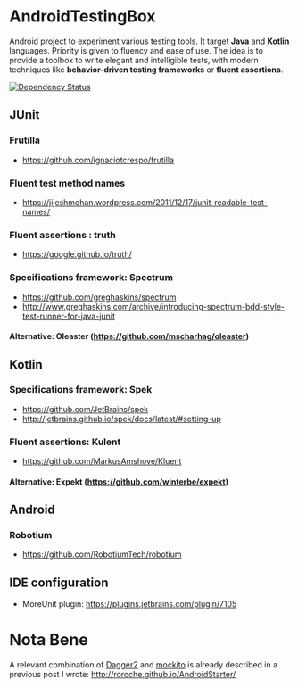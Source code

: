 # AndroidTestingBox

Android project to experiment various testing tools.
It target **Java** and **Kotlin** languages.
Priority is given to fluency and ease of use.
The idea is to provide a toolbox to write elegant and intelligible tests, with modern techniques like **behavior-driven testing frameworks** or **fluent assertions**.

[![Dependency Status](https://www.versioneye.com/user/projects/58261d9e7a72950483fd3428/badge.svg?style=flat-square)](https://www.versioneye.com/user/projects/58261d9e7a72950483fd3428)

## JUnit

### Frutilla

- https://github.com/ignaciotcrespo/frutilla

### Fluent test method names

- https://jijeshmohan.wordpress.com/2011/12/17/junit-readable-test-names/

### Fluent assertions : truth

- https://google.github.io/truth/

### Specifications framework: Spectrum

- https://github.com/greghaskins/spectrum
- http://www.greghaskins.com/archive/introducing-spectrum-bdd-style-test-runner-for-java-junit

#### Alternative: Oleaster (https://github.com/mscharhag/oleaster)

## Kotlin 

### Specifications framework: Spek

- https://github.com/JetBrains/spek
- http://jetbrains.github.io/spek/docs/latest/#setting-up

### Fluent assertions: Kulent

- https://github.com/MarkusAmshove/Kluent

#### Alternative: Expekt (https://github.com/winterbe/expekt)

## Android

### Robotium

- https://github.com/RobotiumTech/robotium

## IDE configuration

- MoreUnit plugin:  https://plugins.jetbrains.com/plugin/7105

# Nota Bene

A relevant combination of [Dagger2](https://google.github.io/dagger/) and [mockito](http://site.mockito.org/) is already described in a previous post I wrote: http://roroche.github.io/AndroidStarter/

